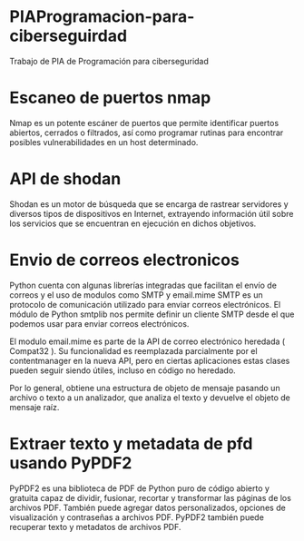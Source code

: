 # PIAProgramacion-para-ciberseguirdad
Trabajo de PIA de Programación para ciberseguridad

# Escaneo de puertos nmap
Nmap es un potente escáner de puertos que permite identificar puertos abiertos, cerrados o filtrados, así como programar rutinas para encontrar posibles vulnerabilidades en un host determinado. 

# API de shodan
Shodan es un motor de búsqueda que se encarga de rastrear servidores y diversos tipos de dispositivos en Internet, extrayendo información útil sobre los servicios que se encuentran en ejecución en dichos objetivos.

# Envio de correos electronicos
Python cuenta con algunas librerías integradas que facilitan el envío de correos y el uso de modulos como SMTP y email.mime
SMTP es un protocolo de comunicación utilizado para enviar correos electrónicos. El módulo de Python smtplib nos permite definir un cliente SMTP desde el que podemos usar para enviar correos electrónicos.

El modulo email.mime es parte de la API de correo electrónico heredada ( Compat32 ). Su funcionalidad es reemplazada parcialmente por el contentmanager en la nueva API, pero en ciertas aplicaciones estas clases pueden seguir siendo útiles, incluso en código no heredado.

Por lo general, obtiene una estructura de objeto de mensaje pasando un archivo o texto a un analizador, que analiza el texto y devuelve el objeto de mensaje raíz.

# Extraer texto y metadata de pfd usando PyPDF2
PyPDF2 es una biblioteca de PDF de Python puro de código abierto y gratuita capaz de dividir, fusionar, recortar y transformar las páginas de los archivos PDF. También puede agregar datos personalizados, opciones de visualización y contraseñas a archivos PDF. PyPDF2 también puede recuperar texto y metadatos de archivos PDF.
